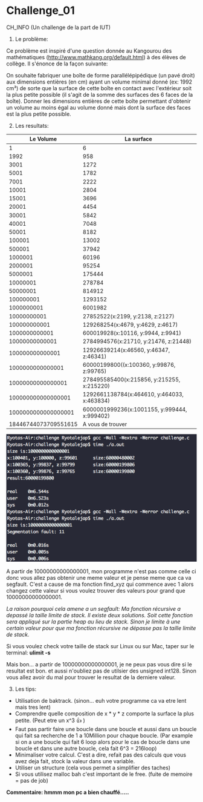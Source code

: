# Challenge_01
CH_INFO (Un challenge de la part de IUT)

1) Le problème:

Ce problème est inspiré d'une question donnée au Kangourou des mathématiques (http://www.mathkang.org/default.html) à des élèves de collège.
Il s'énonce de la façon suivante:

On souhaite fabriquer une boîte de forme parallélépipédique (un pavé droit) aux dimensions entières (en cm) ayant un volume minimal donné (ex: 1992 cm³) de sorte que la surface de cette  boîte en contact avec l'extérieur soit la plus petite possible (il s'agit de la somme des surfaces des 6 faces de la boîte). Donner les dimensions entières de cette boîte permettant d'obtenir un volume au moins égal au volume donné mais dont la surface des faces est la plus petite possible.

2) Les resultats:

| Le Volume               |    La surface |
|-------------------------|----------------------------------------------------|
| 1                       |     6         |
| 1992                    |     958       |
| 3001                    |     1272      |
| 5001                    |     1782      |
| 7001                    |     2222      |
| 10001                   |     2804      |
| 15001                   |     3696      |
| 20001                   |     4454      |
| 30001                   |     5842      |
| 40001                   |     7048      |
| 50001                   |     8182      |
| 100001                  |     13002     |
| 500001                  |     37942     |
| 1000001                 |     60196     |
| 2000001                 |     95254     |
| 5000001                 |     175444    |
| 10000001                |     278784    |
| 50000001                |     814912    |
| 100000001               |     1293152   |
| 1000000001              |     6001982   |
| 10000000001             |  27852522(x:2199, y:2138, z:2127) |
| 100000000001            |  129268254(x:4679, y:4629, z:4617) |
| 1000000000001           |  600019928(x:10116, y:9944, z:9941)|
| 10000000000001          |  2784994576(x:21710, y:21476, z:21448) |
| 100000000000001         |  12926639214(x:46560, y:46347, z:46341) |
| 1000000000000001        |  60000199800((x:100360, y:99876, z:99765) |
| 10000000000000001       |  278495585400(x:215856, y:215255, x:215220) |
| 100000000000000001      |  1292661138784(x:464610, y:464033, x:463834) |
| 1000000000000000001     |  6000001999236(x:1001155, y:999444, x:999402) |
| 18446744073709551615    | A vous de trouver |

![Alt text](https://github.com/ryaoi/Challenge_01/blob/master/example.png "Optional Title")

A partir de 10000000000000001, mon programme n'est pas comme celle ci donc vous allez pas obtenir une meme valeur et je pense meme que ca va segfault. C'est a cause de ma fonction find_xyz qui commence avec 1 alors changez cette valeur si vous voulez trouver des valeurs pour grand que 10000000000000001.

*La raison pourquoi cela amene a un segfault:
Ma fonction récursive a depassé la taille limite de stack. Il existe deux solutions. Soit cette fonction sera appliqué sur la partie heap au lieu de stack. Sinon je limite à une certain valeur pour que ma fonction récursive ne dépasse pas la taille limite de stack.*

Si vous voulez check votre taille de stack sur Linux ou sur Mac, taper sur le terminal: **ulimit -s**

Mais bon... a partir de 10000000000000001, je ne peux pas vous dire si le resultat est bon. et aussi n'oubliez pas de utilsier des unsigned int128. Sinon vous allez avoir du mal pour trouver le resultat de la derniere valeur.

3) Les tips:
- Utilisation de baktrack. (sinon... euh votre programme ca va etre lent mais tres lent)
- Comprendre quelle composition de x * y * z comporte la surface la plus petite. (Peut etre un x^3 :+1: )
- Faut pas partir faire une boucle dans une boucle et aussi dans un boucle qui fait sa recherche de 1 a 10Million pour chaque boucle. (Par example si on a une boucle qui fait 6 loop alors pour le cas de boucle dans une boucle et dans une autre boucle, cela fait 6^3 = 216loop)
- Minimaliser votre calcul. C'est a dire, refait pas des calculs que vous avez deja fait, stock la valeur dans une variable.
- Utiliser un structure (cela vous permet a simplifier des taches)
- Si vous utilisez malloc bah c'est important de le free. (fuite de memoire  = pas de job)

**Commentaire:
hmmm mon pc a bien chauffé.....**
